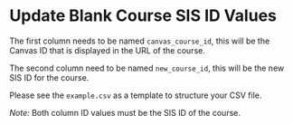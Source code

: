 # Update Blank Course SIS ID Values

The first column needs to be named `canvas_course_id`, this will be the Canvas ID that is displayed in the URL of the course.

The second column need to be named `new_course_id`, this will be the new SIS ID for the course.

Please see the `example.csv` as a template to structure your CSV file.

*Note:* Both column ID values must be the SIS ID of the course.

